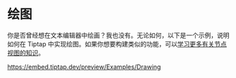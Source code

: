 # 绘图
你是否曾经想在文本编辑器中绘画？我也没有。无论如何，以下是一个示例，说明如何在 Tiptap 中实现绘图。如果你想要构建类似的功能，可以[学习更多有关节点视图的知识](/guide/node-views)。

https://embed.tiptap.dev/preview/Examples/Drawing